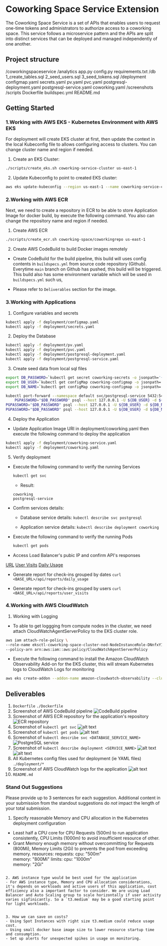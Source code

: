 # Coworking Space Service Extension
The Coworking Space Service is a set of APIs that enables users to request one-time tokens and administrators to authorize access to a coworking space. This service follows a microservice pattern and the APIs are split into distinct services that can be deployed and managed independently of one another.

## Project structure

/coworkingspaceservice
    /analytics
        app.py
        config.py
        requirements.txt
    /db
        1_create_tables.sql
        2_seed_users.sql
        3_seed_tokens.sql
    /deployment
        configmap.yaml
        secrets.yaml
        pv.yaml
        pvc.yaml
        postgresql-deployment.yaml
        postgresql-service.yaml
        coworking.yaml
    /screenshots
    /scripts
    Dockerfile
    buildspec.yml
    README.md

## Getting Started

### 1.Working with AWS EKS - Kubernetes Environment with AWS EKS

For deployment will create EKS cluster at first, then update the context in the local Kubeconfig file to allows configuring access to clusters. You can change cluster name and region if needed.

1. Create an EKS Cluster:

```bash
./scripts/create_eks.sh coworking-service-cluster us-east-1
```

2. Update Kubeconfig to point to created EKS cluster:

```bash
aws eks update-kubeconfig --region us-east-1 --name coworking-service-cluster
```

### 2.Working with AWS ECR

Next, we need to create a repository in ECR to be able to store Application Image for docker build, by execute the following command. You also can change the repository name and region if needed.

1. Create AWS ECR

```bash
./scripts/create_ecr.sh coworking-space/coworkingrepo us-east-1
```

2. Create AWS CodeBuild to build Docker images remotely

- Create CodeBuild for the build pipeline, this build will uses config contents in `buildspecs.yml` from source code repository (Github).
Everytime `main` branch on Github has pushed, this build will be triggered.
This build also has some environment variable which will be used in `buildspecs.yml` such us, 

- Please refer to `Deliverables` section for the image.

### 3.Working with Applications

1. Configure variables and secrets

```bash
kubectl apply -f deployment/configmap.yaml
kubectl apply -f deployment/secrets.yaml
```

2. Deploy the Database

```bash
kubectl apply -f deployment/pv.yaml
kubectl apply -f deployment/pvc.yaml
kubectl apply -f deployment/postgresql-deployment.yaml
kubectl apply -f deployment/postgresql-service.yaml
```

3. Create seed data from local sql files

```bash
export DB_PASSWORD=`kubectl get secret coworking-secrets -o jsonpath='{.data.DB_PASSWORD}' | base64 --decode`
export DB_USER=`kubectl get configMap coworking-configmap -o jsonpath='{.data.DB_USER}'`
export DB_NAME=`kubectl get configMap coworking-configmap -o jsonpath='{.data.DB_NAME}'`

kubectl port-forward --namespace default svc/postgresql-service 5432:5432 &
    PGPASSWORD="$DB_PASSWORD" psql --host 127.0.0.1 -U ${DB_USER} -d ${DB_NAME} -p 5432 -f ./db/1_create_tables.sql
PGPASSWORD="$DB_PASSWORD" psql --host 127.0.0.1 -U ${DB_USER} -d ${DB_NAME} -p 5432 < ./db/2_seed_users.sql
PGPASSWORD="$DB_PASSWORD" psql --host 127.0.0.1 -U ${DB_USER} -d ${DB_NAME} -p 5432 < ./db/3_seed_tokens.sql
```

4. Deploy the Application

- Update Application Image URI in deployment/coworking.yaml then execute the following command to deploy the application


```bash
kubectl apply -f deployment/coworking-service.yaml
kubectl apply -f deployment/coworking.yaml
```

5. Verify deployment

- Execute the following command to verify the running Services

    ```bash
    kubectl get svc
    ```

    - Result:
    ```
    coworking
    postgresql-service
    ```

- Confirm services details: 

    - Database service details: 
    `kubectl describe svc postgresql`

    - Application service details: 
    `kubectl describe deployment coworking`
    
- Execute the following command to verify the running Pods

    ```bash
    kubectl get pods
    ```

- Access Load Balancer's pubic IP and confirm API's responses

[URL](http://ALBIP.com:5153)
[User Visits](http://ALBIP.com:5153/api/reports/user_visits)
[Daily Usage](http://ALBIP.com:5153/api/reports/daily_usage)

* Generate report for check-ins grouped by dates
`curl <BASE_URL>/api/reports/daily_usage`

* Generate report for check-ins grouped by users
`curl <BASE_URL>/api/reports/user_visits`


### 4.Working with AWS CloudWatch


1. Working with Logging

- To able to get loggging from compute nodes in the cluster, we need attach CloudWatchAgentServerPolicy to the EKS cluster role.

```bash
aws iam attach-role-policy \
--role-name eksctl-coworking-space-cluster-nod-NodeInstanceRole-DNnfxY1Xn69D \
--policy-arn arn:aws:iam::aws:policy/CloudWatchAgentServerPolicy
```

- Execute the following command to install the Amazon CloudWatch Observability Add-on for the EKS cluster, this will stream Kubernetes logs to CloudWatch Logs for monitoring

```bash
aws eks create-addon --addon-name amazon-cloudwatch-observability --cluster-name coworking-space-cluster
```

##  Deliverables
1. `Dockerfile`
    `./Dockerfile`
2. Screenshot of AWS CodeBuild pipeline
    ![CodeBuild pipeline](./screenshots/1.CodeBuild-build-succedded.jpeg)
3. Screenshot of AWS ECR repository for the application's repository
    ![ECR repository](./screenshots/2.ECR-repository.png)
4. Screenshot of `kubectl get svc`
    ![alt text](./screenshots/4.kubectl-get-svc.png)
5. Screenshot of `kubectl get pods`
    ![alt text](./screenshots/5.kubectl-get-pods.png)
6. Screenshot of `kubectl describe svc <DATABASE_SERVICE_NAME>`
    ![PostgreSQL service](./screenshots/6.2.kubectl-get-svc-postgresql-service.png)
7. Screenshot of `kubectl describe deployment <SERVICE_NAME>`
    ![alt text](./screenshots/7.1.kubectl-describe-deployment-coworking.png)
    ![alt text](./screenshots/7.2.kubectl-describe-deployment-postgresql.png)
8. All Kubernetes config files used for deployment (ie YAML files)
    `./deployment/*`
9. Screenshot of AWS CloudWatch logs for the application
    ![alt text](./screenshots/9.Cloudwatch-application.png)
10. `README.md`


### Stand Out Suggestions
Please provide up to 3 sentences for each suggestion. Additional content in your submission from the standout suggestions do _not_ impact the length of your total submission.
1. Specify reasonable Memory and CPU allocation in the Kubernetes deployment configuration
- Least half a CPU core for CPU Requests (500m) to run application consistently, CPU Limits (1000m) to avoid insufficient resource of other.
- Grant Memory enough memory without overcommitting for Requests (800Mi), Memory Limits (2Gi) to prevents the pod from exceeding memory.
resources:
  requests:
    cpu: "500m"     
    memory: "800Mi" 
  limits:
    cpu: "1000m"     
    memory: "2Gi"   
```

2. AWS instance type would be best used for the application
- For AWS instance type, Memory and CPU allocation considerations, it's depends on workloads and active users of this application, cost efficiency also a important factor to consider. We are using Load Balancer and Auto Scaling group to scale horizontally if user activity varies sigfinicantly. So a `t3.medium` may be a good starting point for light workloads.


3. How we can save on costs?
- Using Spot Instances with right size t3.medium could reduce usage cost.
- Using small docker base image size to lower resource startup time and consumption.
- Set up alerts for unexpected spikes in usage on monitoring.
